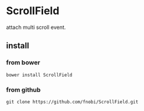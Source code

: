 ScrollField
============

attach multi scroll event.

## install

### from bower
```
bower install ScrollField
```

### from github
```
git clone https://github.com/fnobi/ScrollField.git
```
